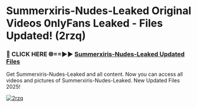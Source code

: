 # Summerxiris-Nudes-Leaked Original Videos 0nlyFans Leaked - Files Updated! (2rzq)

<h3>🔴 CLICK HERE 🌐==►► <a href="https://tinyurl.com/yrmya6cz" rel="nofollow">Summerxiris-Nudes-Leaked Updated Files</a></h3>

Get Summerxiris-Nudes-Leaked and all content. Now you can access all videos and pictures of Summerxiris-Nudes-Leaked. New Updated Files 2025!

[![2rzq](https://i.imgur.com/FMdXYCs.gif)](https://tinyurl.com/yrmya6cz)
